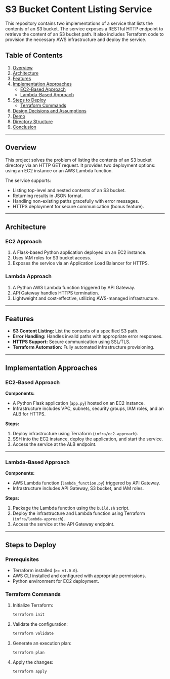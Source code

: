 # S3 Bucket Content Listing Service

This repository contains two implementations of a service that lists the contents of an S3 bucket. The service exposes a RESTful HTTP endpoint to retrieve the content of an S3 bucket path. It also includes Terraform code to provision the necessary AWS infrastructure and deploy the service.

## Table of Contents

1. [Overview](#overview)  
2. [Architecture](#architecture)  
3. [Features](#features)  
4. [Implementation Approaches](#implementation-approaches)  
   - [EC2-Based Approach](#ec2-based-approach)  
   - [Lambda-Based Approach](#lambda-based-approach)  
5. [Steps to Deploy](#steps-to-deploy)  
   - [Terraform Commands](#terraform-commands)  
6. [Design Decisions and Assumptions](#design-decisions-and-assumptions)  
7. [Demo](#demo)  
8. [Directory Structure](#directory-structure)  
9. [Conclusion](#conclusion)  

---

## Overview

This project solves the problem of listing the contents of an S3 bucket directory via an HTTP GET request. It provides two deployment options: using an EC2 instance or an AWS Lambda function.

The service supports:
- Listing top-level and nested contents of an S3 bucket.
- Returning results in JSON format.
- Handling non-existing paths gracefully with error messages.
- HTTPS deployment for secure communication (bonus feature).

---

## Architecture

### EC2 Approach
1. A Flask-based Python application deployed on an EC2 instance.
2. Uses IAM roles for S3 bucket access.
3. Exposes the service via an Application Load Balancer for HTTPS.

### Lambda Approach
1. A Python AWS Lambda function triggered by API Gateway.
2. API Gateway handles HTTPS termination.
3. Lightweight and cost-effective, utilizing AWS-managed infrastructure.

---

## Features

- **S3 Content Listing:** List the contents of a specified S3 path.
- **Error Handling:** Handles invalid paths with appropriate error responses.
- **HTTPS Support:** Secure communication using SSL/TLS.
- **Terraform Automation:** Fully automated infrastructure provisioning.

---

## Implementation Approaches

### EC2-Based Approach

**Components:**
- A Python Flask application (`app.py`) hosted on an EC2 instance.
- Infrastructure includes VPC, subnets, security groups, IAM roles, and an ALB for HTTPS.
  
**Steps:**
1. Deploy infrastructure using Terraform (`infra/ec2-approach`).
2. SSH into the EC2 instance, deploy the application, and start the service.
3. Access the service at the ALB endpoint.

---

### Lambda-Based Approach

**Components:**
- AWS Lambda function (`lambda_function.py`) triggered by API Gateway.
- Infrastructure includes API Gateway, S3 bucket, and IAM roles.

**Steps:**
1. Package the Lambda function using the `build.sh` script.
2. Deploy the infrastructure and Lambda function using Terraform (`infra/lambda-approach`).
3. Access the service at the API Gateway endpoint.

---

## Steps to Deploy

### Prerequisites

- Terraform installed (`>= v1.0.0`).
- AWS CLI installed and configured with appropriate permissions.
- Python environment for EC2 deployment.

### Terraform Commands

1. Initialize Terraform:
   ```bash
   terraform init
2. Validate the configuration:
   ```bash
   terraform validate
3. Generate an execution plan:
   ```bash
   terraform plan
4. Apply the changes:
   ```bash
   terraform apply
